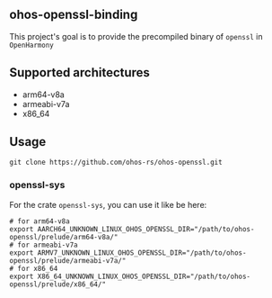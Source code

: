## ohos-openssl-binding

This project's goal is to provide the precompiled binary of `openssl` in `OpenHarmony`

## Supported architectures
- arm64-v8a
- armeabi-v7a
- x86_64

## Usage


```shell
git clone https://github.com/ohos-rs/ohos-openssl.git
```

### openssl-sys

For the crate `openssl-sys`, you can use it like be here:

```shell
# for arm64-v8a
export AARCH64_UNKNOWN_LINUX_OHOS_OPENSSL_DIR="/path/to/ohos-openssl/prelude/arm64-v8a/"
# for armeabi-v7a
export ARMV7_UNKNOWN_LINUX_OHOS_OPENSSL_DIR="/path/to/ohos-openssl/prelude/armeabi-v7a/"
# for x86_64
export X86_64_UNKNOWN_LINUX_OHOS_OPENSSL_DIR="/path/to/ohos-openssl/prelude/x86_64/"
```